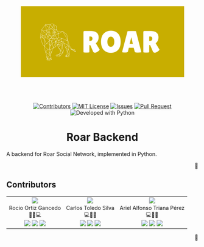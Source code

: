 <div id="top"></div>


<div align="center">
  <img src="https://github.com/Roar-Network/.github/blob/master/img/roar-banner.png?raw=true">

<br/><br/>  
[![Contributors][contributors-shield]][contributors-url]
[![MIT License][license-shield]][license-url]
[![Issues][issues-shield]][issues-url]
[![Pull Request][pull-request]][pull-request-url]
![Developed with Python][python-shield]
<h1>Roar Backend</h1>

</div>


A backend for Roar Social Network, implemented in Python.

<p align="right"><a href="#top" style="text-decoration: none;">🔼</a></p>

## Contributors

<table align="center">
   <tr>
       <td align="center">
            <a href="https://github.com/rocioog00"><img height='60' src="https://images.weserv.nl/?url=avatars.githubusercontent.com/u/56322127?v=4&h=300&w=300&fit=cover&mask=circle"/></a>
            <br/>
            Rocio Ortiz Gancedo
            <br/>
            🤔📝💻
            <br/>
            <a href="https://github.com/rocioog00"><img src="https://upload.wikimedia.org/wikipedia/commons/a/ae/Github-desktop-logo-symbol.svg" height="18"></a>
            <a href="https://t.me/rocioog"><img src="https://upload.wikimedia.org/wikipedia/commons/8/82/Telegram_logo.svg" height="18"/></a>
            <a href="mailto:rocio.ortiz@estudiantes.matcom.uh.cu"><img src="https://upload.wikimedia.org/wikipedia/commons/9/97/Android_Email_4.0_Icon.png" height="18"/></a>
       </td>
       <td align="center">
            <a href="https://github.com/CTS-crypto"><img height='60' src="https://images.weserv.nl/?url=https://avatars.githubusercontent.com/u/72420685&v=4&w=300&h=300&fit=cover&mask=circle&fit=cover"/></a>
            <br/>
            Carlos Toledo Silva
            <br/>
            💻🤔📝
            <br/>
            <a href="https://github.com/CTS-crypto"><img src="https://upload.wikimedia.org/wikipedia/commons/a/ae/Github-desktop-logo-symbol.svg" height="18"></a>
            <a href="https://t.me/cts-crypto"><img src="https://upload.wikimedia.org/wikipedia/commons/8/82/Telegram_logo.svg" height="18"/></a>
            <a href="mailto:carlos.toledo@estudiantes.matcom.uh.cu"><img src="https://upload.wikimedia.org/wikipedia/commons/9/97/Android_Email_4.0_Icon.png" height="18"/></a>
       </td>
       <td align="center">
            <a href="https://github.com/ArielTriana"><img height='60' src="https://images.weserv.nl/?url=avatars.githubusercontent.com/u/61637781?v=4&h=300&w=300&fit=cover&mask=circle"/></a>
            <br/>
            Ariel Alfonso Triana Pérez
            <br/>
            💻🤔📝
            <br/>
            <a href="https://github.com/atp_ariel"><img src="https://upload.wikimedia.org/wikipedia/commons/a/ae/Github-desktop-logo-symbol.svg" height="18"></a>
            <a href="https://t.me/atp_ariel"><img src="https://upload.wikimedia.org/wikipedia/commons/8/82/Telegram_logo.svg" height="18"/></a>
            <a href="mailto:usich37@gmail.com"><img src="https://upload.wikimedia.org/wikipedia/commons/9/97/Android_Email_4.0_Icon.png" height="18"/></a>
       </td>
   </tr>
</table>

<p align="right"><a href="#top" style="text-decoration: none;">🔼</a></p>

<!-- MARKDOWN LINKS & IMAGES -->
<!-- https://www.markdownguide.org/basic-syntax/#reference-style-links -->
[contributors-shield]: https://img.shields.io/github/contributors/Roar-Network/roar-backend.svg?style=flat
[contributors-url]: https://github.com/Roar-Network/roar-backend/graphs/contributors
[issues-shield]: https://img.shields.io/github/issues/Roar-Network/roar-backend.svg?style=flat
[issues-url]: https://github.com/Roar-Network/roar-backend/issues
[license-shield]: https://img.shields.io/github/license/Roar-Network/roar-backend.svg?style=flat
[license-url]: https://github.com/Roar-Network/roar-backend/blob/master/LICENSE.txt
[pull-request]: https://img.shields.io/github/issues-pr/Roar-Network/roar-backend.svg?style=flat
[pull-request-url]: https://github.com/Roar-Network/roar-backend/pulls
[python-shield]: https://img.shields.io/badge/developed-Python-yellow?styles=flat&logo=python
